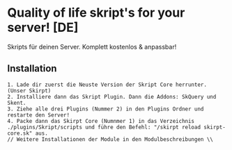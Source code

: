 # Quality of life skript's for your server! [DE]
Skripts für deinen Server. Komplett kostenlos & anpassbar!

## Installation
```
1. Lade dir zuerst die Neuste Version der Skript Core herrunter. (Unser Skirpt)
2. Installiere dann das Skript Plugin. Dann die Addons: SkQuery und Skent.
3. Ziehe alle drei Plugins (Nummer 2) in den Plugins Ordner und restarte den Server!
4. Packe dann das Skirpt Core (Numnmer 1) in das Verzeichnis ./plugins/Skript/scripts und führe den Befehl: "/skirpt reload skirpt-core.sk" aus.
// Weitere Installationen der Module in den Modulbeschreibungen \\
```
